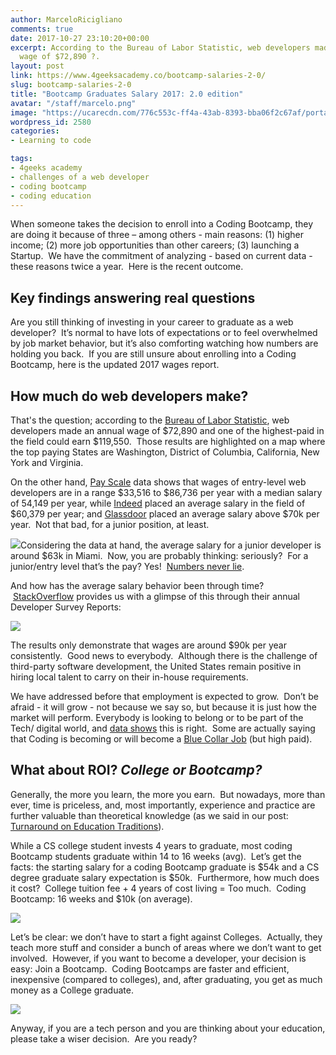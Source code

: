 ```yaml
---
author: MarceloRicigliano
comments: true
date: 2017-10-27 23:10:20+00:00
excerpt: According to the Bureau of Labor Statistic, web developers made an annual
  wage of $72,890 ?.
layout: post
link: https://www.4geeksacademy.co/bootcamp-salaries-2-0/
slug: bootcamp-salaries-2-0
title: "Bootcamp Graduates Salary 2017: 2.0 edition"
avatar: "/staff/marcelo.png"
image: "https://ucarecdn.com/776c553c-ff4a-43ab-8393-bba06f2c67af/portadabootcamp021.jpg"
wordpress_id: 2580
categories:
- Learning to code

tags:
- 4geeks academy
- challenges of a web developer
- coding bootcamp
- coding education
---
```


When someone takes the decision to enroll into a Coding Bootcamp, they are doing it because of three – among others - main reasons: (1) higher income; (2) more job opportunities than other careers; (3) launching a Startup.  We have the commitment of analyzing - based on current data - these reasons twice a year.  Here is the recent outcome.


## Key findings answering real questions


Are you still thinking of investing in your career to graduate as a web developer?  It’s normal to have lots of expectations or to feel overwhelmed by job market behavior, but it’s also comforting watching how numbers are holding you back.  If you are still unsure about enrolling into a Coding Bootcamp, here is the updated 2017 wages report.




## How much do web developers make?


That's the question; according to the [Bureau of Labor Statistic](https://www.bls.gov/oes/current/naics4_541500.htm), web developers made an annual wage of $72,890 and one of the highest-paid in the field could earn $119,550.  Those results are highlighted on a map where the top paying States are Washington, District of Columbia, California, New York and Virginia.

On the other hand, [Pay Scale](https://www.payscale.com/research/US/Job=Web_Developer/Salary/b98d92f7/Entry-Level) data shows that wages of entry-level web developers are in a range $33,516 to $86,736 per year with a median salary of 54,149 per year, while [Indeed](https://www.indeed.com/salaries/Entry-Level-Web-Developer-Salaries) placed an average salary in the field of $60,379 per year; and [Glassdoor](https://www.glassdoor.com/Salaries/miami-web-developer-salary-SRCH_IL.0,5_IM558_KO6,19.htm) placed an average salary above $70k per year.  Not that bad, for a junior position, at least.

![](https://ucarecdn.com/87cf095c-df61-46f8-b54a-b836dfd557e8/ScreenShot20171027at71412PM.png)Considering the data at hand, the average salary for a junior developer is around $63k in Miami.  Now, you are probably thinking: seriously?  For a junior/entry level that’s the pay? Yes!  [Numbers never lie](https://sheilabrobinson.com/2013/01/28/they-say-that-numbers-never-lie/).

And how has the average salary behavior been through time?  [StackOverflow](https://insights.stackoverflow.com/survey/2017#overview) provides us with a glimpse of this through their annual Developer Survey Reports:

![](https://ucarecdn.com/f478c1da-e19f-4bb9-9e71-32874c679bde/ScreenShot20171027at71700PM768x143.png)

The results only demonstrate that wages are around $90k per year consistently.  Good news to everybody.  Although there is the challenge of third-party software development, the United States remain positive in hiring local talent to carry on their in-house requirements.


We have addressed before that employment is expected to grow.  Don’t be afraid - it will grow - not because we say so, but because it is just how the market will perform. Everybody is looking to belong or to be part of the Tech/ digital world, and [data shows](https://www.bls.gov/ooh/computer-and-information-technology/software-developers.htm#tab-6) this is right.  Some are actually saying that Coding is becoming or will become a [Blue Collar Job](https://www.wired.com/2017/02/programming-is-the-new-blue-collar-job/) (but high paid).





## What about ROI? _College or Bootcamp?_




Generally, the more you learn, the more you earn.  But nowadays, more than ever, time is priceless, and, most importantly, experience and practice are further valuable than theoretical knowledge (as we said in our post: [Turnaround on Education Traditions](https://www.4geeksacademy.co/turnaround-education-traditions-4geeks-academy/)).




While a CS college student invests 4 years to graduate, most coding Bootcamp students graduate within 14 to 16 weeks (avg).  Let’s get the facts: the starting salary for a coding Bootcamp graduate is $54k and a CS degree graduate salary expectation is $50k.  Furthermore, how much does it cost?  College tuition fee + 4 years of cost living = Too much.  Coding Bootcamp: 16 weeks and $10k (on average).




![](https://ucarecdn.com/ad1ac888-85a2-4fcf-8fc5-b1a4bcc093b5/Picture1300x300.png)




Let’s be clear: we don’t have to start a fight against Colleges.  Actually, they teach more stuff and consider a bunch of areas where we don’t want to get involved.  However, if you want to become a developer, your decision is easy: Join a Bootcamp.  Coding Bootcamps are faster and efficient, inexpensive (compared to colleges), and, after graduating, you get as much money as a College graduate.


![](https://ucarecdn.com/faa482d8-2f11-42ec-8988-ebf232f935cf/Picture1png2_e1509146648856.png)


Anyway, if you are a tech person and you are thinking about your education, please take a wiser decision.  Are you ready?
